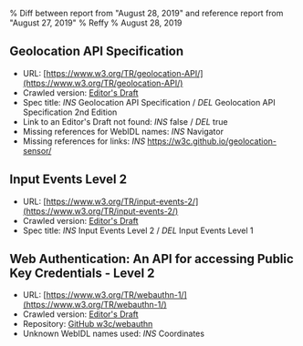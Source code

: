 % Diff between report from "August 28, 2019" and reference report from "August 27, 2019"
% Reffy
% August 28, 2019

## Geolocation API Specification

- URL: [https://www.w3.org/TR/geolocation-API/](https://www.w3.org/TR/geolocation-API/)
- Crawled version: [Editor's Draft](https://w3c.github.io/geolocation-api/)
- Spec title: *INS* Geolocation API Specification / *DEL* Geolocation API Specification 2nd Edition
- Link to an Editor's Draft not found: *INS* false / *DEL* true
- Missing references for WebIDL names: *INS* Navigator
- Missing references for links: *INS* https://w3c.github.io/geolocation-sensor/


## Input Events Level 2

- URL: [https://www.w3.org/TR/input-events-2/](https://www.w3.org/TR/input-events-2/)
- Crawled version: [Editor's Draft](https://w3c.github.io/input-events/)
- Spec title: *INS* Input Events Level 2 / *DEL* Input Events Level 1


## Web Authentication: An API for accessing Public Key Credentials - Level 2

- URL: [https://www.w3.org/TR/webauthn-1/](https://www.w3.org/TR/webauthn-1/)
- Crawled version: [Editor's Draft](https://w3c.github.io/webauthn/)
- Repository: [GitHub w3c/webauthn](https://github.com/w3c/webauthn)
- Unknown WebIDL names used: *INS* Coordinates


